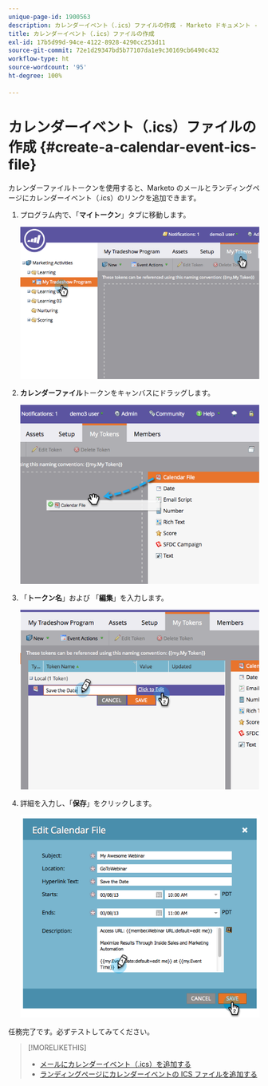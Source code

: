```yaml
---
unique-page-id: 1900563
description: カレンダーイベント（.ics）ファイルの作成 - Marketo ドキュメント - 製品ドキュメント
title: カレンダーイベント（.ics）ファイルの作成
exl-id: 17b5d99d-94ce-4122-8928-4290cc253d11
source-git-commit: 72e1d29347bd5b77107da1e9c30169cb6490c432
workflow-type: ht
source-wordcount: '95'
ht-degree: 100%

---
```


# カレンダーイベント（.ics）ファイルの作成 {#create-a-calendar-event-ics-file}

カレンダーファイルトークンを使用すると、Marketo のメールとランディングページにカレンダーイベント（.ics）のリンクを追加できます。

1. プログラム内で、「**マイトークン**」タブに移動します。

   ![](assets/image2014-9-11-15-3a33-3a27.png)

1. **カレンダーファイル**&#x200B;トークンをキャンバスにドラッグします。

   ![](assets/image2014-9-11-15-3a34-3a0.png)

1. 「**トークン名**」および 「**編集**」を入力します。

   ![](assets/image2014-9-11-15-3a34-3a10.png)

1. 詳細を入力し、「**保存**」をクリックします。

   ![](assets/image2014-9-11-15-3a34-3a16.png)

任務完了です。必ずテストしてみてください。

>[!MORELIKETHIS]
>
>* [メールにカレンダーイベント（.ics）を追加する](/help/marketo/product-docs/email-marketing/general/functions-in-the-editor/include-a-calendar-event-ics-in-an-email.md)
>* [ランディングページにカレンダーイベントの ICS ファイルを追加する](/help/marketo/product-docs/demand-generation/landing-pages/personalizing-landing-pages/include-a-calendar-event-ics-file-in-a-landing-page.md)

